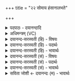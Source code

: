 +++
title = "२२ सोमाय हंसानालभते"

+++
<details><summary>पदपाठः - दयानन्दादि</summary>

सोमा॑य। ह॒ꣳसान्। आ। ल॒भ॒ते॒। वा॒यवे॑। ब॒लाकाः॑। इ॒न्द्रा॒ग्निभ्या॒मिती॑न्द्रा॒ग्निऽभ्या॑म्। क्रुञ्चा॑न्। मि॒त्राय॑। म॒द्गून्। वरु॑णाय। च॒क्र॒वा॒कानिति॑ चक्रऽवा॒कान्। २२।
</details>

<details><summary>अधिमन्त्रम् (VC)</summary>

- सोमादयो देवताः
- प्रजापतिर्ऋषिः
- विराड्बृहती
- मध्यमः
</details>

<details><summary>दयानन्द-सरस्वती (हि) - विषयः</summary>

फिर उसी विषय को अगले मन्त्र में कहा है ॥
</details>

<details><summary>दयानन्द-सरस्वती (हि) - पदार्थः</summary>

पदार्थान्वयभाषाः -  हे मनुष्यो ! जैसे पक्षियों के गुण का विशेष ज्ञान रखनेवाला पुरुष (सोमाय) चन्द्रमा वा औषधियों में उत्तम सोम के लिये (हंसान्) हंसों (वायवे) पवन के लिये (बलाकाः) बगुलियों (इन्द्राग्निभ्याम्) इन्द्र और अग्नि के लिये (क्रुञ्चान्) सारसों (मित्राय) मित्र के लिये (मद्गून्) जल के कौओं वा सुतरमुर्गों और (वरुणाय) वरुण के लिये (चक्रवाकान्) चकई-चकवों को (आ, लभते) अच्छे प्रकार प्राप्त होता है, वैसे तुम भी प्राप्त होओ ॥२२ ॥
</details>

<details><summary>दयानन्द-सरस्वती (हि) - भावार्थः</summary>

भावार्थभाषाः -  इस मन्त्र में वाचकलुप्तोपमालङ्कार है। मनुष्यों को जो उत्तम पक्षी हैं, वे अच्छे यत्न के साथ पालन कर बढ़ाने चाहियें ॥२२ ॥
</details>

<details><summary>दयानन्द-सरस्वती (सं) - विषयः</summary>

पुनस्तमेव विषयमाह ॥
</details>

<details><summary>दयानन्द-सरस्वती (सं) - पदार्थः</summary>

पदार्थान्वयभाषाः -  हे मनुष्याः ! यथा पक्षिगुणविज्ञानी जनः सोमाय हंसान् वायवे बलाका इन्द्राग्निभ्यां क्रुञ्चान् मित्राय मद्गून् वरुणाय चक्रवाकानालभते तथा यूयमप्यालभध्वम् ॥२२ ॥
</details>

<details><summary>दयानन्द-सरस्वती (सं) - भावार्थः</summary>

भावार्थभाषाः -  अत्र वाचकलुप्तोपमालङ्कारः। मनुष्यैर्य उत्तमाः पक्षिणः सन्ति, ते प्रयत्नेन संपाल्य वर्द्धनीयाः ॥२२ ॥
</details>

<details><summary>सविता जोशी ← दयानन्दः (म) - भावार्थः</summary>

भावार्थभाषाः -  या मंत्रात वाचकलुप्तोपमालंकार आहे. माणसांनी प्रयत्नपूर्वक उत्तम पक्ष्यांचे पालन केले पाहिजे व त्यांची वाढ केली पाहिजे.
</details>
